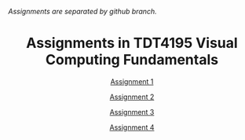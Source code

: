 *Assignments are separated by github branch.*<br>

<h1 align="center"><a id="tsd"></a>Assignments in TDT4195 Visual Computing Fundamentals</h1>

<div align="center">
  
[Assignment 1](https://github.com/Jesperoka/tdt4195/tree/assignment_1)

[Assignment 2](https://github.com/Jesperoka/tdt4195/tree/assignment_2)

[Assignment 3](https://github.com/Jesperoka/tdt4195/tree/assignment_3)

[Assignment 4](https://github.com/Jesperoka/tdt4195/tree/assignment_4)
</div>
